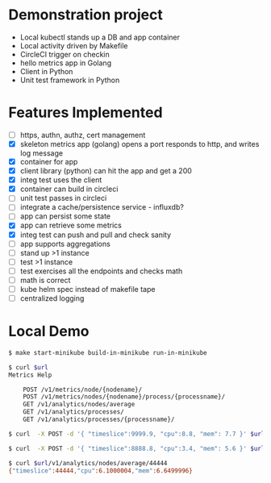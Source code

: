 # Demonstration project

* Local kubectl stands up a DB and app container
* Local activity driven by Makefile
* CircleCI trigger on checkin
* hello metrics app in Golang
* Client in Python
* Unit test framework in Python

# Features Implemented

- [ ] https, authn, authz, cert management
- [x] skeleton metrics app (golang) opens a port responds to http, and writes log message
- [x] container for app
- [x] client library (python) can hit the app and get a 200
- [x] integ test uses the client
- [x] container can build in circleci 
- [ ] unit test passes in circleci
- [ ] integrate a cache/persistence service - influxdb?
- [ ] app can persist some state
- [x] app can retrieve some metrics
- [x] integ test can push and pull and check sanity
- [ ] app supports aggregations
- [ ] stand up >1 instance 
- [ ] test >1 instance
- [ ] test exercises all the endpoints and checks math
- [ ] math is correct
- [ ] kube helm spec instead of makefile tape
- [ ] centralized logging 

# Local Demo

```sh
$ make start-minikube build-in-minikube run-in-minikube

$ curl $url
Metrics Help

	POST /v1/metrics/node/{nodename}/
	POST /v1/metrics/nodes/{nodename}/process/{processname}/
	GET /v1/analytics/nodes/average
	GET /v1/analytics/processes/
	GET /v1/analytics/processes/{processname}/

$ curl  -X POST -d '{ "timeslice":9999.9, "cpu":8.8, "mem": 7.7 }' $url/v1/metrics/node/foo/

$ curl  -X POST -d '{ "timeslice":8888.8, "cpu":3.4, "mem": 5.6 }' $url/v1/metrics/node/bar/

$ curl $url/v1/analytics/nodes/average/44444
{"timeslice":44444,"cpu":6.1000004,"mem":6.6499996}

```

